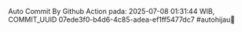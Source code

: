 Auto Commit By Github Action pada: 2025-07-08 01:31:44 WIB, COMMIT_UUID 07ede3f0-b4d6-4c85-adea-ef1ff5477dc7 #autohijau🗿
